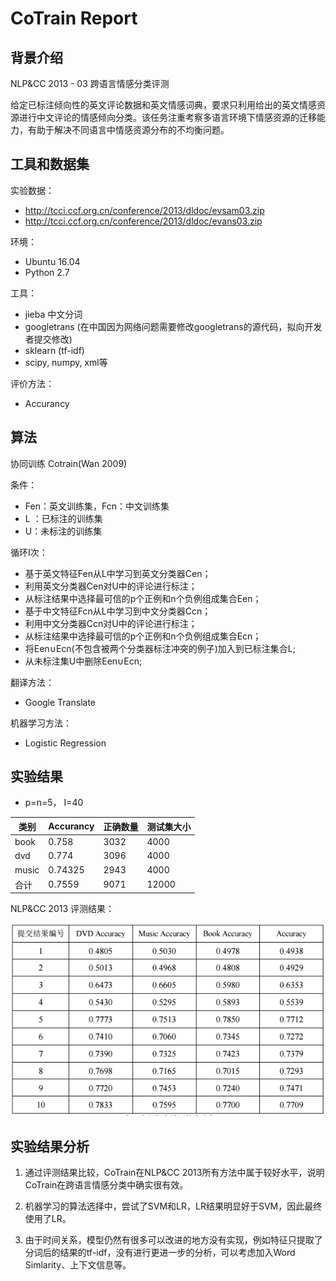 # CoTrain Report
## 背景介绍
NLP&CC 2013 - 03 跨语言情感分类评测

给定已标注倾向性的英文评论数据和英文情感词典，要求只利用给出的英文情感资源进行中文评论的情感倾向分类。该任务注重考察多语言环境下情感资源的迁移能力，有助于解决不同语言中情感资源分布的不均衡问题。

## 工具和数据集
实验数据：

* http://tcci.ccf.org.cn/conference/2013/dldoc/evsam03.zip
* http://tcci.ccf.org.cn/conference/2013/dldoc/evans03.zip

环境：

* Ubuntu 16.04
* Python 2.7

工具：

* jieba 中文分词
* googletrans (在中国因为网络问题需要修改googletrans的源代码，拟向开发者提交修改)
* sklearn (tf-idf)
* scipy, numpy, xml等

评价方法：

* Accurancy

## 算法
协同训练 Cotrain(Wan 2009)

条件：

* Fen：英文训练集，Fcn：中文训练集
* L ：已标注的训练集
* U：未标注的训练集

循环I次：

* 基于英文特征Fen从L中学习到英文分类器Cen；
* 利用英文分类器Cen对U中的评论进行标注；
* 从标注结果中选择最可信的p个正例和n个负例组成集合Een；
* 基于中文特征Fcn从L中学习到中文分类器Ccn；
* 利用中文分类器Ccn对U中的评论进行标注；
* 从标注结果中选择最可信的p个正例和n个负例组成集合Ecn；
* 将Een∪Ecn(不包含被两个分类器标注冲突的例子)加入到已标注集合L;
* 从未标注集U中删除Een∪Ecn;

翻译方法：

* Google Translate

机器学习方法：

* Logistic Regression

## 实验结果
* p=n=5， I=40

|类别|Accurancy|正确数量|测试集大小|
|----------|----------|----------|----------|
|book|0.758|3032|4000|
|dvd|0.774|3096|4000|
|music|0.74325|2943|4000|
|合计|0.7559|9071|12000|

NLP&CC 2013 评测结果：

![NLPCC](./nlpcc.png)

## 实验结果分析
1. 通过评测结果比较，CoTrain在NLP&CC 2013所有方法中属于较好水平，说明CoTrain在跨语言情感分类中确实很有效。

2. 机器学习的算法选择中，尝试了SVM和LR，LR结果明显好于SVM，因此最终使用了LR。

3. 由于时间关系，模型仍然有很多可以改进的地方没有实现，例如特征只提取了分词后的结果的tf-idf，没有进行更进一步的分析，可以考虑加入Word Simlarity、上下文信息等。







